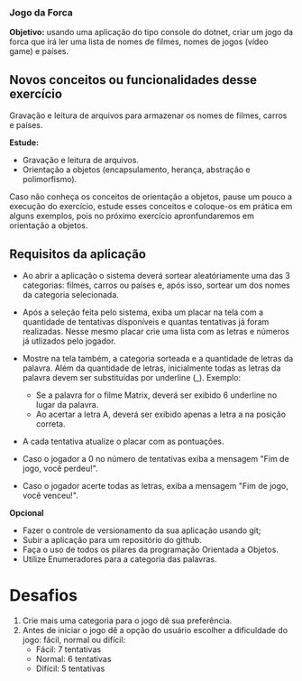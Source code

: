 ### Jogo da Forca

**Objetivo:** usando uma aplicação do tipo console do dotnet, criar um jogo da forca que irá ler uma lista de nomes de filmes, nomes de jogos (vídeo game) e países.

## Novos conceitos ou funcionalidades desse exercício

Gravação e leitura de arquivos para armazenar os nomes de filmes, carros e países.

**Estude:**
- Gravação e leitura de arquivos.
- Orientação a objetos (encapsulamento, herança, abstração e polimorfismo).

Caso não conheça os conceitos de orientação a objetos, pause um pouco a execução do exercício, estude esses conceitos e coloque-os em prática em alguns exemplos, pois no próximo exercício apronfundaremos em orientação a objetos.

## Requisitos da aplicação

- Ao abrir a aplicação o sistema deverá sortear aleatóriamente uma das 3 categorias: filmes, carros ou países e, após isso, sortear um dos nomes  da categoria selecionada.

- Após a seleção feita pelo sistema, exiba um placar na tela com a quantidade de tentativas dísponíveis e quantas tentativas já foram realizadas. Nesse mesmo placar crie uma lista com as letras e números já utlizados pelo jogador.

- Mostre na tela também, a categoria sorteada e a quantidade de letras da palavra. Além da quantidade de letras, inicialmente todas as letras da palavra devem ser substituídas por underline (_). Exemplo:
	- Se a palavra for o filme Matrix, deverá ser exibido 6 underline no lugar da palavra.
	- Ao acertar a letra A, deverá ser exibido apenas a letra a na posição correta.

- A cada tentativa atualize o placar com as pontuações.

- Caso o jogador a 0 no número de tentativas exiba a mensagem "Fim de jogo, você perdeu!".

- Caso o jogador acerte todas as letras, exiba a mensagem "Fim de jogo, você venceu!".

**Opcional**
- Fazer o controle de versionamento da sua aplicação usando git;
- Subir a aplicação para um repositório do github.
- Faça o uso de todos os pilares da programação Orientada a Objetos.
- Utilize Enumeradores para a categoria das palavras.

# Desafios

1. Crie mais uma categoria para o jogo dê sua preferência.
2. Antes de iniciar o jogo dê a opção do usuário escolher a dificuldade do jogo: fácil, normal ou difícil:
	- Fácil: 7 tentativas
	- Normal: 6 tentativas
	- Difícil: 5 tentativas